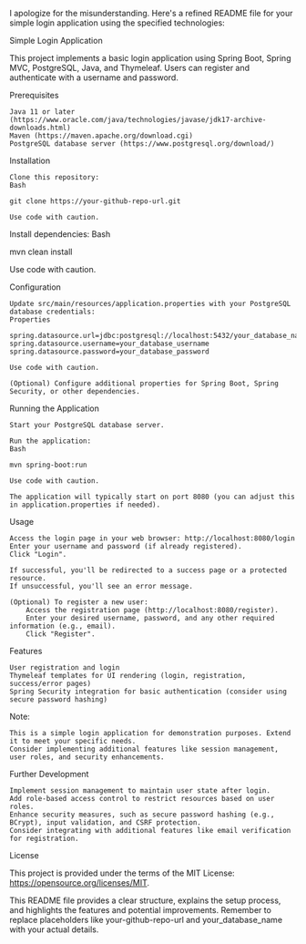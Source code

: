 I apologize for the misunderstanding. Here's a refined README file for your simple login application using the specified technologies:

Simple Login Application

This project implements a basic login application using Spring Boot, Spring MVC, PostgreSQL, Java, and Thymeleaf. Users can register and authenticate with a username and password.

Prerequisites

    Java 11 or later (https://www.oracle.com/java/technologies/javase/jdk17-archive-downloads.html)
    Maven (https://maven.apache.org/download.cgi)
    PostgreSQL database server (https://www.postgresql.org/download/)

Installation

    Clone this repository:
    Bash

    git clone https://your-github-repo-url.git

    Use code with caution.

Install dependencies:
Bash

mvn clean install

Use code with caution.

Configuration

    Update src/main/resources/application.properties with your PostgreSQL database credentials:
    Properties

    spring.datasource.url=jdbc:postgresql://localhost:5432/your_database_name
    spring.datasource.username=your_database_username
    spring.datasource.password=your_database_password

    Use code with caution.

    (Optional) Configure additional properties for Spring Boot, Spring Security, or other dependencies.

Running the Application

    Start your PostgreSQL database server.

    Run the application:
    Bash

    mvn spring-boot:run

    Use code with caution.

    The application will typically start on port 8080 (you can adjust this in application.properties if needed).

Usage

    Access the login page in your web browser: http://localhost:8080/login
    Enter your username and password (if already registered).
    Click "Login".

    If successful, you'll be redirected to a success page or a protected resource.
    If unsuccessful, you'll see an error message.

    (Optional) To register a new user:
        Access the registration page (http://localhost:8080/register).
        Enter your desired username, password, and any other required information (e.g., email).
        Click "Register".

Features

    User registration and login
    Thymeleaf templates for UI rendering (login, registration, success/error pages)
    Spring Security integration for basic authentication (consider using secure password hashing)

Note:

    This is a simple login application for demonstration purposes. Extend it to meet your specific needs.
    Consider implementing additional features like session management, user roles, and security enhancements.

Further Development

    Implement session management to maintain user state after login.
    Add role-based access control to restrict resources based on user roles.
    Enhance security measures, such as secure password hashing (e.g., BCrypt), input validation, and CSRF protection.
    Consider integrating with additional features like email verification for registration.

License

This project is provided under the terms of the MIT License: https://opensource.org/licenses/MIT.

This README file provides a clear structure, explains the setup process, and highlights the features and potential improvements. Remember to replace placeholders like your-github-repo-url and your_database_name with your actual details.

